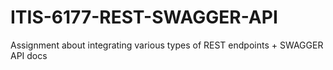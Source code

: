 # ITIS-6177-REST-SWAGGER-API
Assignment about integrating various types of REST endpoints + SWAGGER API docs
